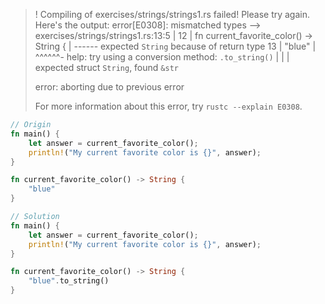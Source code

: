 >! Compiling of exercises/strings/strings1.rs failed! Please try again. Here's the output:
>error[E0308]: mismatched types
>--> exercises/strings/strings1.rs:13:5
>   |
>12 | fn current_favorite_color() -> String {
>   |                                ------ expected `String` because of return type
>13 |     "blue"
>   |     ^^^^^^- help: try using a conversion method: `.to_string()`
>   |     |
>   |     expected struct `String`, found `&str`
>
>error: aborting due to previous error
>
>For more information about this error, try `rustc --explain E0308`.

```rust
// Origin
fn main() {
    let answer = current_favorite_color();
    println!("My current favorite color is {}", answer);
}

fn current_favorite_color() -> String {
    "blue"
}

```

```rust
// Solution
fn main() {
    let answer = current_favorite_color();
    println!("My current favorite color is {}", answer);
}

fn current_favorite_color() -> String {
    "blue".to_string()
}

```
